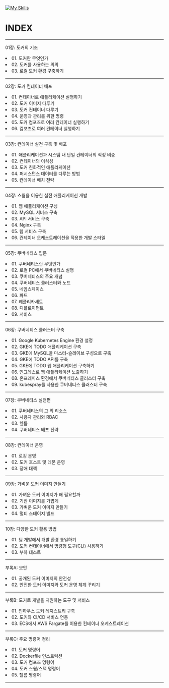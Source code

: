 [![My Skills](https://skillicons.dev/icons?i=docker,kubernetes&theme=dark)](https://skillicons.dev)

# INDEX
 
---
01장: 도커의 기초
  <li> 01. 도커란 무엇인가
  <li> 02. 도커를 사용하는 의의
  <li> 03. 로컬 도커 환경 구축하기

---
02장: 도커 컨테이너 배포
  <li> 01. 컨테이너로 애플리케이션 실행하기
  <li> 02. 도커 이미지 다루기
  <li> 03. 도커 컨테이너 다루기
  <li> 04. 운영과 관리를 위한 명령
  <li> 05. 도커 컴포즈로 여러 컨테이너 실행하기
  <li> 06. 컴포즈로 여러 컨테이너 실행하기

---
03장: 컨테이너 실전 구축 및 배포
  <li> 01. 애플리케이션과 시스템 내 단일 컨테이너의 적정 비중
  <li> 02. 컨테이너의 이식성
  <li> 03. 도커 친화적인 애플리케이션
  <li> 04. 퍼시스턴스 데이터를 다루는 방법
  <li> 05. 컨테이너 배치 전략

---
04장: 스웜을 이용한 실전 애플리케이션 개발
  <li> 01. 웹 애플리케이션 구성
  <li> 02. MySQL 서비스 구축
  <li> 03. API 서비스 구축
  <li> 04. Nginx 구축
  <li> 05. 웹 서비스 구축
  <li> 06. 컨테이너 오케스트레이션을 적용한 개발 스타일

---
05장: 쿠버네티스 입문
  <li> 01. 쿠버네티스란 무엇인가
  <li> 02. 로컬 PC에서 쿠버네티스 실행
  <li> 03. 쿠버네티스의 주요 개념
  <li> 04. 쿠버네티스 클러스터와 노드
  <li> 05. 네임스페이스
  <li> 06. 파드
  <li> 07. 레플리카세트
  <li> 08. 디플로이먼트
  <li> 09. 서비스

---
06장: 쿠버네티스 클러스터 구축
  <li> 01. Google Kubernetes Engine 환경 설정
  <li> 02. GKE에 TODO 애플리케이션 구축
  <li> 03. GKE에 MySQL을 마스터-슬레이브 구성으로 구축
  <li> 04. GKE에 TODO API를 구축
  <li> 05. GKE에 TODO 웹 애플리케이션 구축하기
  <li> 06. 인그레스로 웹 애플리케이션 노출하기
  <li> 08. 온프레미스 환경에서 쿠버네티스 클러스터 구축
  <li> 09. kubespray를 사용한 쿠버네티스 클러스터 구축

---
07장: 쿠버네티스 실전편
  <li> 01. 쿠버네티스의 그 외 리소스
  <li> 02. 사용자 관리와 RBAC
  <li> 03. 헬름
  <li> 04. 쿠버네티스 배포 전략

---
08장: 컨테이너 운영
  <li> 01. 로깅 운영
  <li> 02. 도커 호스트 및 데몬 운영
  <li> 03. 장애 대책

---
09장: 가벼운 도커 이미지 만들기
  <li> 01. 가벼운 도커 이미지가 왜 필요할까
  <li> 02. 기반 이미지를 가볍게
  <li> 03. 가벼운 도커 이미지 만들기
  <li> 04. 멀티 스테이지 빌드

---
10장: 다양한 도커 활용 방법
  <li> 01. 팀 개발에서 개발 환경 통일하기
  <li> 02. 도커 컨테이너에서 명령행 도구(CLI) 사용하기
  <li> 03. 부하 테스트

---
부록A: 보안
  <li> 01. 공개된 도커 이미지의 안전성
  <li> 02. 안전한 도커 이미지와 도커 운영 체계 꾸리기

---
부록B: 도커로 개발을 지원하는 도구 및 서비스
  <li> 01. 인하우스 도커 레지스트리 구축
  <li> 02. 도커와 CI/CD 서비스 연동
  <li> 03. ECS에서 AWS Fargate를 이용한 컨테이너 오케스트레이션

---
부록C: 주요 명령어 정리
  <li> 01. 도커 명령어
  <li> 02. Dockerfile 인스트럭션
  <li> 03. 도커 컴포즈 명령어
  <li> 04. 도커 스웜/스택 명령어
  <li> 05. 헬름 명령어

---
